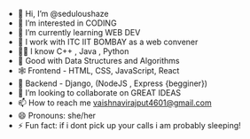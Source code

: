 - 👋 Hi, I’m @seduloushaze
- 👀 I’m interested in CODING
- 🌱 I’m currently learning WEB DEV
- 🏢 I work with ITC IIT BOMBAY as a web convener
- 👩‍💻 I know C++ , Java , Python
- 🧩 Good with Data Structures and Algorithms
- 🕸️ Frontend - HTML, CSS, JavaScript, React
- 📡 Backend - Django, (NodeJS , Express {begginer})
- 💞️ I’m looking to collaborate on GREAT IDEAS
- 📫 How to reach me vaishnavirajput4601@gmail.com
- 😄 Pronouns: she/her
- ⚡ Fun fact: if i dont pick up your calls i am probably sleeping!
   



